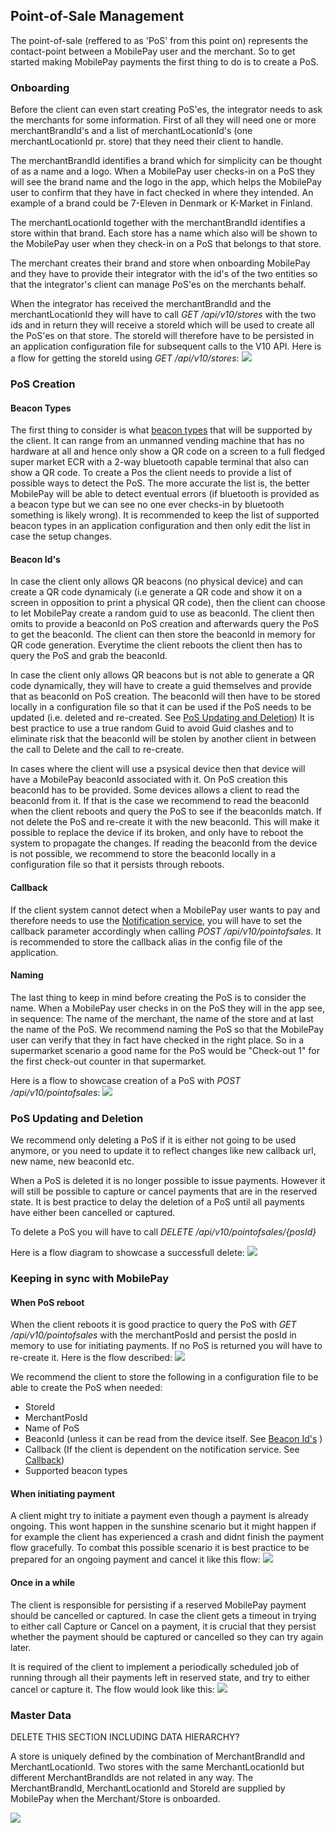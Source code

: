 ## <a name="pos_management"></a>Point-of-Sale Management
The point-of-sale (reffered to as 'PoS' from this point on) represents the contact-point between a MobilePay user and the merchant.
So to get started making MobilePay payments the first thing to do is to create a PoS.

### Onboarding
Before the client can even start creating PoS'es, the integrator needs to ask the merchants for some information. First of all they will need one or more merchantBrandId's and a list of merchantLocationId's (one merchantLocationId pr. store) that they need their client to handle.

The merchantBrandId identifies a brand which for simplicity can be thought of as a name and a logo. When a MobilePay user checks-in on a PoS they will see the brand name and the logo in the app, which helps the MobilePay user to confirm that they have in fact checked in where they intended. An example of a brand could be 7-Eleven in Denmark or K-Market in Finland.

The merchantLocationId together with the merchantBrandId identifies a store within that brand. Each store has a name which also will be shown to the MobilePay user when they check-in on a PoS that belongs to that store.

The merchant creates their brand and store when onboarding MobilePay and they have to provide their integrator with the id's of the two entities so that the integrator's client can manage PoS'es on the merchants behalf.

When the integrator has received the merchantBrandId and the merchantLocationId they will have to call *GET /api/v10/stores* with the two ids and in return they will receive a storeId which will be used to create all the PoS'es on that store. The storeId will therefore have to be persisted in an application configuration file for subsequent calls to the V10 API. Here is a flow for getting the storeId using *GET /api/v10/stores*:
[![](assets/images/get_store.png)](assets/images/get_store.png)

### PoS Creation

#### Beacon Types
The first thing to consider is what [beacon types](validation#poses) that will be supported by the client.
It can range from an unmanned vending machine that has no hardware at all and hence only show a QR code on a screen to a full fledged super market ECR with a 2-way bluetooth capable terminal that also can show a QR code. To create a Pos the client needs to provide a list of possible ways to detect the PoS. The more accurate the list is, the better MobilePay will be able to detect eventual errors (if bluetooth is provided as a beacon type but we can see no one ever checks-in by bluetooth something is likely wrong). It is recommended to keep the list of supported beacon types in an application configuration and then only edit the list in case the setup changes.

#### <a name="beacon_ids"></a>Beacon Id's
In case the client only allows QR beacons (no physical device) and can create a QR code dynamicaly (i.e generate a QR code and show it on a screen in opposition to print a physical QR code), then the client can choose to let MobilePay create a random guid to use as beaconId. The client then omits to provide a beaconId on PoS creation and afterwards query the PoS to get the beaconId. The client can then store the beaconId in memory for QR code generation. Everytime the client reboots the client then has to query the PoS and grab the beaconId.

In case the client only allows QR beacons but is not able to generate a QR code dynamically, they will have to create a guid themselves and provide that as beaconId on PoS creation. The beaconId will then have to be stored locally in a configuration file so that it can be used if the PoS needs to be updated (i.e. deleted and re-created. See [PoS Updating and Deletion](pos_management#pos_updating_deletion))
It is best practice to use a true random Guid to avoid Guid clashes and to eliminate risk that the beaconId will be stolen by another client in between the call to Delete and the call to re-create.

In cases where the client will use a psysical device then that device will have a MobilePay beaconId associated with it. On PoS creation this beaconId has to be provided. Some devices allows a client to read the beaconId from it. If that is the case we recommend to read the beaconId when the client reboots and query the PoS to see if the beaconIds match. If not delete the PoS and re-create it with the new beaconId. This will make it possible to replace the device if its broken, and only have to reboot the system to propagate the changes.
If reading the beaconId from the device is not possible, we recommend to store the beaconId locally in a configuration file so that it persists through reboots.

#### <a name="callback"></a>Callback
If the client system cannot detect when a MobilePay user wants to pay and therefore needs to use the [Notification service](detecting_mobilePay#notification_service), you will have to set the callback parameter accordingly when calling *POST /api/v10/pointofsales*.
It is recommended to store the callback alias in the config file of the application.

#### Naming
The last thing to keep in mind before creating the PoS is to consider the name. When a MobilePay user checks in on the PoS they will in the app see, in sequence: The name of the merchant, the name of the store and at last the name of the PoS. We recommend naming the PoS so that the MobilePay user can verify that they in fact have checked in the right place. So in a supermarket scenario a good name for the PoS would be "Check-out 1" for the first check-out counter in that supermarket.

Here is a flow to showcase creation of a PoS with *POST /api/v10/pointofsales*:
[![](assets/images/pos_creation.png)](assets/images/pos_creation.png)

### <a name="pos_updating_deletion"></a>PoS Updating and Deletion
We recommend only deleting a PoS if it is either not going to be used anymore, or you need to update it to reflect changes like new callback url, new name, new beaconId etc.

When a PoS is deleted it is no longer possible to issue payments. However it will still be possible to capture or cancel payments that are in the reserved state. It is best practice to delay the deletion of a PoS until all payments have either been cancelled or captured.

To delete a PoS you will have to call *DELETE /api/v10/pointofsales/{posId}*

Here is a flow diagram to showcase a successfull delete:
[![](assets/images/pos_deletion.png)](assets/images/pos_deletion.png)

### Keeping in sync with MobilePay

#### When PoS reboot
When the client reboots it is good practice to query the PoS with *GET /api/v10/pointofsales* with the merchantPosId and persist the posId in memory to use for initiating payments. If no PoS is returned you will have to re-create it. Here is the flow described:
[![](assets/images/PoS_Onboarding.png)](assets/images/PoS_Onboarding.png)


We recommend the client to store the following in a configuration file to be able to create the PoS when needed:

* StoreId
* MerchantPosId
* Name of PoS
* BeaconId (unless it can be read from the device itself. See [Beacon Id's](pos_management#beacon_ids) )
* Callback (If the client is dependent on the notification service. See [Callback](pos_management#callback))
* Supported beacon types

#### When initiating payment
A client might try to initiate a payment even though a payment is already ongoing. This wont happen in the sunshine scenario but it might happen if for example the client has experienced a crash and didnt finish the payment flow gracefully. To combat this possible scenario it is best practice to be prepared for an ongoing payment and cancel it like this flow:
[![](assets/images/initiate_payment_error_active_payment.png)](assets/images/initiate_payment_error_active_payment.png)

#### Once in a while
The client is responsible for persisting if a reserved MobilePay payment should be cancelled or captured. In case the client gets a timeout in trying to either call Capture or Cancel on a payment, it is crucial that they persist whether the payment should be captured or cancelled so they can try again later.

It is required of the client to implement a periodically scheduled job of running through all their payments left in reserved state, and try to either cancel or capture it. The flow would look like this:
[![](assets/images/capture_cancel_hanging_reservations.png)](assets/images/capture_cancel_hanging_reservations.png)

### <a name="master-data"></a>Master Data
DELETE THIS SECTION INCLUDING DATA HIERARCHY?

A store is uniquely defined by the combination of MerchantBrandId and MerchantLocationId. Two stores with the same MerchantLocationId but different MerchantBrandIds are not related in any way. The MerchantBrandId, MerchantLocationId and StoreId are supplied by MobilePay when the Merchant/Store is onboarded. 

[![](assets/images/Master_Data_Hierarchy.png)](assets/images/Master_Data_Hierarchy.png)

